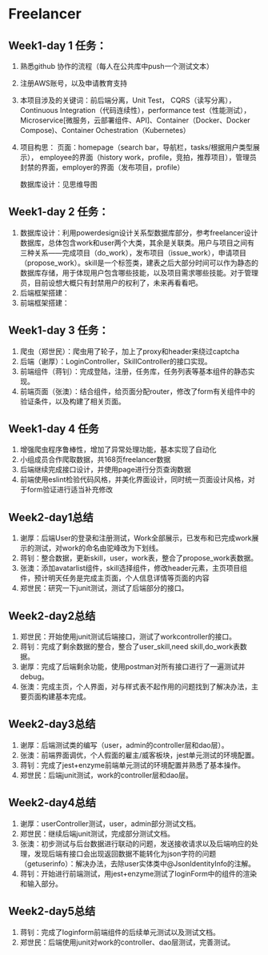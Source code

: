 # Freelancer

## Week1-day 1 任务：

1. 熟悉github 协作的流程（每人在公共库中push一个测试文本）
2. 注册AWS账号，以及申请教育支持
3. 本项目涉及的关键词：前后端分离，Unit Test， CQRS（读写分离），
		Continuous Integration（代码连续性），performance test（性能测试），Microservice[微服务，云部署组件、API]、Container（Docker、Docker Compose)、Container Ochestration（Kubernetes）
4. 项目构思：
		页面：homepage（search bar，导航栏，tasks/根据用户类型展示），
			employee的界面（history work，profile，竞拍，推荐项目），管理员封禁的界面，employer的界面（发布项目，profile）

	数据库设计：见思维导图

## Week1-day 2 任务：

1. 数据库设计：利用powerdesign设计关系型数据库部分，参考freelancer设计数据库，总体包含work和user两个大类，其余是关联类。用户与项目之间有三种关系——完成项目（do_work），发布项目（issue_work），申请项目（propose_work）。skill是一个标签类，建表之后大部分时间可以作为静态的数据库存储，用于体现用户包含哪些技能，以及项目需求哪些技能。对于管理员，目前设想大概只有封禁用户的权利了，未来再看看吧。
2. 后端框架搭建：
3. 前端框架搭建：

## Week1-day 3 任务：

1. 爬虫（郑世民）：爬虫用了轮子，加上了proxy和header来绕过captcha
2. 后端（谢厚）：LoginController，SkillController的接口实现。
3. 前端组件（蒋钊）：完成登陆，注册，任务库，任务列表等基本组件的静态实现。
4. 前端页面（张澳）：结合组件，给页面分配router，修改了form有关组件中的验证条件，以及构建了相关页面。

## Week1-day 4 任务

1. 增强爬虫程序鲁棒性，增加了异常处理功能，基本实现了自动化
2. 小组成员合作爬取数据，共168页freelancer数据
3. 后端继续完成接口设计，并使用page进行分页查询数据
4. 前端使用eslint检验代码风格，并美化界面设计，同时统一页面设计风格，对于form验证进行适当补充修改

## Week2-day1总结
1. 谢厚：后端User的登录和注册测试，Work全部展示，已发布和已完成work展示的测试，对work的命名由驼峰改为下划线。
2. 蒋钊：整合数据，更新skill，user，work表，整合了propose_work表数据。
3. 张澳：添加avatarlist组件，skill选择组件，修改header元素，主页项目组件，预计明天任务是完成主页面，个人信息详情等页面的内容
4. 郑世民：研究一下junit测试，测试了后端部分的接口。

## Week2-day2总结
1. 郑世民：开始使用junit测试后端接口，测试了workcontroller的接口。
2. 蒋钊：完成了剩余数据的整合，整合了user_skill,need skill,do_work表数据。
3. 谢厚：完成了后端剩余功能，使用postman对所有接口进行了一遍测试并debug。
4. 张澳：完成主页，个人界面，对与样式表不起作用的问题找到了解决办法，主要页面构建基本完成。

## Week2-day3总结
1. 谢厚：后端测试类的编写（user，admin的controller层和dao层）。
2. 张澳：前端界面调优，个人假面的雇主/威客板块，jest单元测试的环境配置。
3. 蒋钊：完成了jest+enzyme前端单元测试的环境配置并熟悉了基本操作。
4. 郑世民：后端junit测试，work的controller层和dao层。

## Week2-day4总结
1. 谢厚：userController测试，user，admin部分测试文档。
2. 郑世民：继续后端junit测试，完成部分测试文档。
3. 张澳：初步测试与后台数据进行联动的问题，发送接收请求以及后端响应的处理，发现后端有接口会出现返回数据不能转化为json字符的问题（getuserinfo）：解决办法，去除user实体类中@JsonIdentityInfo的注解。
4. 蒋钊：开始进行前端测试，用jest+enzyme测试了loginForm中的组件的渲染和输入部分。

## Week2-day5总结
1. 蒋钊：完成了loginform前端组件的后续单元测试以及测试文档。
2. 郑世民：后端使用junit对work的controller、dao层测试，完善测试。

